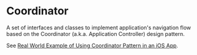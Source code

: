 # Coordinator

A set of interfaces and classes to implement application's navigation flow based on 
the Coordinator (a.k.a. Application Controller) design pattern.

See [Real World Example of Using Coordinator Pattern in an iOS App](https://medium.com/devexperts/real-world-example-of-using-coordinator-pattern-in-an-ios-app-d13df10496a5).
